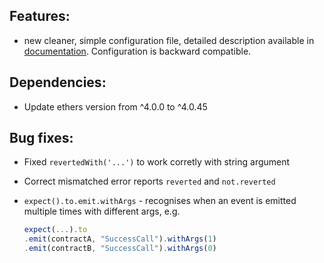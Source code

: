 ## Features:

* new cleaner, simple configuration file, detailed description available in [documentation](https://ethereum-waffle.readthedocs.io/en/latest/configuration.html#configuration-file). Configuration is backward compatible.


## Dependencies:

* Update ethers version from ^4.0.0 to ^4.0.45

## Bug fixes:

* Fixed `revertedWith('...')` to work corretly with string argument
* Correct mismatched error reports `reverted` and `not.reverted`
* `expect().to.emit.withArgs` - recognises when an event is emitted multiple times with different args, e.g.

    ```ts
    expect(...).to
    .emit(contractA, "SuccessCall").withArgs(1)
    .emit(contractB, "SuccessCall").withArgs(0)
    ```

